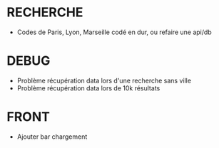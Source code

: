 # RECHERCHE
- Codes de Paris, Lyon, Marseille codé en dur, ou refaire une api/db


# DEBUG
- Problème récupération data lors d'une recherche sans ville
- Problème récupération data lors de 10k résultats


# FRONT
- Ajouter bar chargement